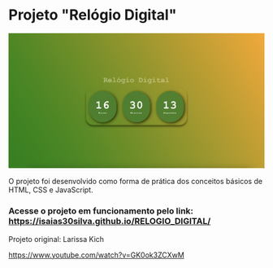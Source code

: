# Projeto "Relógio Digital"

<img src = "relogio_digital.png">

O projeto foi desenvolvido como forma de prática dos conceitos básicos de HTML, CSS e JavaScript.

### Acesse o projeto em funcionamento pelo link: https://isaias30silva.github.io/RELOGIO_DIGITAL/


Projeto original: Larissa Kich

https://www.youtube.com/watch?v=GK0ok3ZCXwM
